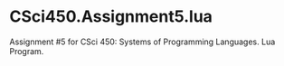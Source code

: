 CSci450.Assignment5.lua
=======================

Assignment #5 for CSci 450: Systems of Programming Languages. Lua Program.
